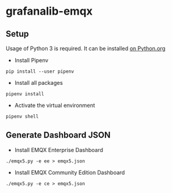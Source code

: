 # grafanalib-emqx


## Setup

Usage of Python 3 is required. It can be installed [on Python.org](https://www.python.org/downloads/)


- Install Pipenv

```shell
pip install --user pipenv
```

- Install all packages

```shell
pipenv install
```

- Activate the virtual environment

```shell
pipenv shell
```

## Generate Dashboard JSON

- Install EMQX Enterprise Dashboard

```shell
./emqx5.py -e ee > emqx5.json
```

- Install EMQX Community Edition Dashboard

```
./emqx5.py -e ce > emqx5.json
```
